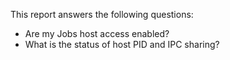 This report answers the following questions:

- Are my Jobs host access enabled?
- What is the status of host PID and IPC sharing?

